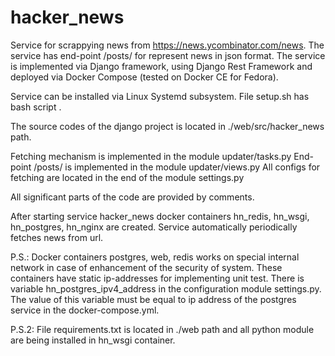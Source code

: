 # hacker_news

Service for scrappying news from https://news.ycombinator.com/news. The service has end-point /posts/ for represent news in json format. The service is implemented via Django framework, using Django Rest Framework and deployed via Docker Compose (tested on Docker CE for Fedora).

Service can be installed via Linux Systemd subsystem. File setup.sh has bash script .

The source codes of the django project is located in ./web/src/hacker_news path.

Fetching mechanism is implemented in the module updater/tasks.py
End-point /posts/ is implemented in the module updater/views.py
All configs for fetching are located in the end of the module settings.py

All significant parts of the code are provided by comments.

After starting service hacker_news docker containers hn_redis, hn_wsgi, hn_postgres, hn_nginx are created. Service automatically periodically fetches news from url. 

P.S.: Docker containers postgres, web, redis works on special internal network in case of enhancement of the security of system. These containers have static ip-addresses for implementing unit test.  There is variable hn_postgres_ipv4_address in the configuration module settings.py. The value of this variable must be equal to ip address of the postgres service in the docker-compose.yml.

P.S.2: File requirements.txt is located in ./web path and all python module are being installed in hn_wsgi container.
